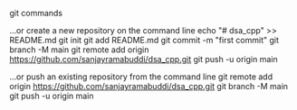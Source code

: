 git commands

…or create a new repository on the command line
echo "# dsa_cpp" >> README.md
git init
git add README.md
git commit -m "first commit"
git branch -M main
git remote add origin https://github.com/sanjayramabuddi/dsa_cpp.git
git push -u origin main

…or push an existing repository from the command line
git remote add origin https://github.com/sanjayramabuddi/dsa_cpp.git
git branch -M main
git push -u origin main
